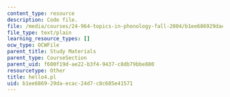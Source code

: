 ```yaml
---
content_type: resource
description: Code file.
file: /media/courses/24-964-topics-in-phonology-fall-2004/b1ee686929daecac24d7c8c605e41571_hello4.pl
file_type: text/plain
learning_resource_types: []
ocw_type: OCWFile
parent_title: Study Materials
parent_type: CourseSection
parent_uid: f600f19d-ae22-b3f4-9437-c8db79bbe880
resourcetype: Other
title: hello4.pl
uid: b1ee6869-29da-ecac-24d7-c8c605e41571
---
```

